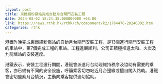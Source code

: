 ```yaml
---
layout: post
title: 東鐵綫粉嶺站完成自動月台閘門安裝工程
date: 2024-08-02 18:24:38.000000000 +08:00
link: https://news.rthk.hk/rthk/ch/component/k2/1764470-20240802.htm
categories: rthk
---
```


港鐵昨晚完成東鐵綫粉嶺站的自動月台閘門安裝工程，是13個進行閘門安裝工程的車站中，第7個完成工程的車站。工程進展順利，公司正積極推進太和、火炭及九龍塘站的安裝進度。 

港鐵表示，安裝工程進行期間，港鐵會派遣月台助理維持秩序及協助有需要的乘客，亦已備有不同的安全設施，呼籲乘客切勿站近月台邊緣或擅自闖入路軌。港鐵會密切監察月台情況，主動向乘客提供適切協助。
